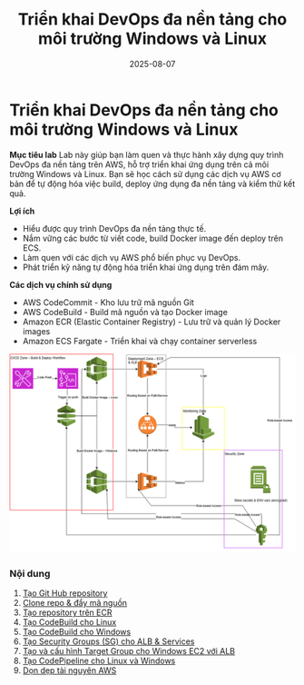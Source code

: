 ﻿---
title : "Triển khai DevOps đa nền tảng cho môi trường Windows và Linux"
date: 2025-08-07
weight : 1 
chapter : false
---
# Triển khai DevOps đa nền tảng cho môi trường Windows và Linux

**Mục tiêu lab**
Lab này giúp bạn làm quen và thực hành xây dựng quy trình DevOps đa nền tảng trên AWS, hỗ trợ triển khai ứng dụng trên cả môi trường Windows và Linux. Bạn sẽ học cách sử dụng các dịch vụ AWS cơ bản để tự động hóa việc build, deploy ứng dụng đa nền tảng và kiểm thử kết quả.

**Lợi ích**
- Hiểu được quy trình DevOps đa nền tảng thực tế.
- Nắm vững các bước từ viết code, build Docker image đến deploy trên ECS.
- Làm quen với các dịch vụ AWS phổ biến phục vụ DevOps.
- Phát triển kỹ năng tự động hóa triển khai ứng dụng trên đám mây.

**Các dịch vụ chính sử dụng**
- AWS CodeCommit - Kho lưu trữ mã nguồn Git
- AWS CodeBuild - Build mã nguồn và tạo Docker image 
- Amazon ECR (Elastic Container Registry) - Lưu trữ và quản lý Docker images 
- Amazon ECS Fargate - Triển khai và chạy container serverless

![cấu trúc](images/pic.png) 

### Nội dung
1. [Tạo Git Hub repository](1-GitHub_repository)
2. [Clone repo & đẩy mã nguồn](2-Clonerepo&pushsource/)
3. [Tạo repository trên ECR](3-CreateECRrepositories/)
4. [Tạo CodeBuild cho Linux](4-CreateCodeBuildforLinux/)
5. [Tạo CodeBuild cho Windows](5-CreateCodeBuildforWindows/)
6. [Tạo Security Groups (SG) cho ALB & Services](6-SG_for_ALB&Services/)
7. [Tạo và cấu hình Target Group cho Windows EC2 với ALB](7-ConfigureandVerifyWindowsEC2ConnectiontoALBviaTargetGroup/)
8. [Tạo CodePipeline cho Linux và Windows](8-CreateCodePipeline/)
9. [Dọn dẹp tài nguyên AWS](9-CleanUpAWSResources/)